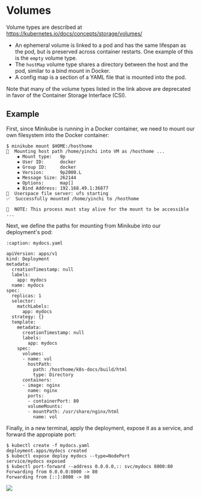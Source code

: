 Volumes
=======

Volume types are described at <https://kubernetes.io/docs/concepts/storage/volumes/>

- An ephemeral volume is linked to a pod and has the same lifespan as the pod, but is preserved across container restarts. One example of this is the `empty` volume type.
- The `hostMap` volume type shares a directory between the host and the pod, similar to a bind mount in Docker.
- A config map is a section of a YAML file that is mounted into the pod.

Note that many of the volume types listed in the link above are deprecated in favor of the Container Storage Interface (CSI).

## Example

First, since Minikube is running in a Docker container, we need to mount our own filesystem into the Docker container:

```console
$ minikube mount $HOME:/hosthome
📁  Mounting host path /home/yinchi into VM as /hosthome ...
    ▪ Mount type:   9p
    ▪ User ID:      docker
    ▪ Group ID:     docker
    ▪ Version:      9p2000.L
    ▪ Message Size: 262144
    ▪ Options:      map[]
    ▪ Bind Address: 192.168.49.1:36877
🚀  Userspace file server: ufs starting
✅  Successfully mounted /home/yinchi to /hosthome

📌  NOTE: This process must stay alive for the mount to be accessible ...
```

Next, we define the paths for mounting from Minikube into our deployment's pod:

```{code-block} yaml
:caption: mydocs.yaml

apiVersion: apps/v1
kind: Deployment
metadata:
  creationTimestamp: null
  labels:
    app: mydocs
  name: mydocs
spec:
  replicas: 1
  selector:
    matchLabels:
      app: mydocs
  strategy: {}
  template:
    metadata:
      creationTimestamp: null
      labels:
        app: mydocs
    spec:
      volumes:
      - name: vol
        hostPath:
          path: /hosthome/k8s-docs/build/html
          type: Directory
      containers:
      - image: nginx
        name: nginx
        ports:
        - containerPort: 80
        volumeMounts:
        - mountPath: /usr/share/nginx/html
          name: vol
```

Finally, in a new terminal, apply the deployment, expose it as a service, and forward the appropiate port:

```console
$ kubectl create -f mydocs.yaml
deployment.apps/mydocs created
$ kubectl expose deploy mydocs --type=NodePort
service/mydocs exposed
$ kubectl port-forward --address 0.0.0.0,:: svc/mydocs 8000:80
Forwarding from 0.0.0.0:8000 -> 80
Forwarding from [::]:8000 -> 80
```

![](/_static/images/volumeMounts.png)
